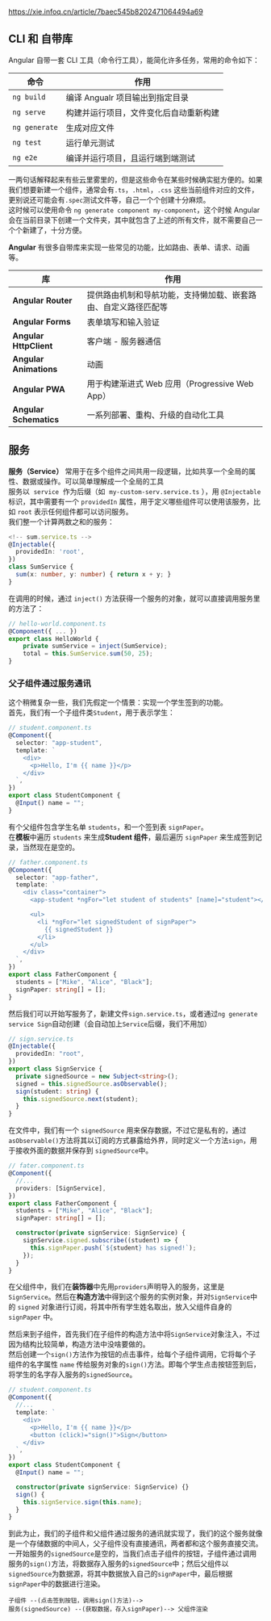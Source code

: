 
https://xie.infoq.cn/article/7baec545b8202471064494a69


## CLI 和 自带库

Angular 自带一套 CLI 工具（命令行工具），能简化许多任务，常用的命令如下：  

| 命令          | 作用                                   |
| ------------- | -------------------------------------- |
| `ng build`    | 编译 Angualr 项目输出到指定目录        |
| `ng serve`    | 构建并运行项目，文件变化后自动重新构建 |
| `ng generate` | 生成对应文件                           |
| `ng test`     | 运行单元测试                           |
| `ng e2e`      | 编译并运行项目，且运行端到端测试       |

一两句话解释起来有些云里雾里的，但是这些命令在某些时候确实挺方便的。如果我们想要新建一个组件，通常会有`.ts`，`.html`，`.css` 这些当前组件对应的文件，更别说还可能会有`.spec`测试文件等，自己一个个创建十分麻烦。  
这时候可以使用命令 `ng generate component my-component`，这个时候 Angular 会在当前目录下创建一个文件夹，其中就包含了上述的所有文件，就不需要自己一个个新建了，十分方便。

**Angular** 有很多自带库来实现一些常见的功能，比如路由、表单、请求、动画等。

| 库                     | 作用                                                           |
| ---------------------- | -------------------------------------------------------------- |
| **Angular Router**     | 提供路由机制和导航功能，支持懒加载、嵌套路由、自定义路径匹配等 |
| **Angular Forms**      | 表单填写和输入验证                                             |
| **Angular HttpClient** | 客户端 - 服务器通信                                            |
| **Angular Animations** | 动画                                                           |
| **Angular PWA**        | 用于构建渐进式 Web 应用（Progressive Web App）                 |
| **Angular Schematics** | 一系列部署、重构、升级的自动化工具                             |


## 服务

**服务（Service）** 常用于在多个组件之间共用一段逻辑，比如共享一个全局的属性、数据或操作。可以简单理解成一个全局的工具  
服务以  `service`  作为后缀（如  `my-custom-serv.service.ts` ），用 `@Injectable` 标识，其中需要有一个 `providedIn` 属性，用于定义哪些组件可以使用该服务，比如 `root` 表示任何组件都可以访问服务。  
我们整一个计算两数之和的服务：

```typescript
<!-- sum.service.ts -->
@Injectable({
  providedIn: 'root',
})
class SumService {
  sum(x: number, y: number) { return x + y; }
}
```

在调用的时候，通过 `inject()` 方法获得一个服务的对象，就可以直接调用服务里的方法了：

```typescript
// hello-world.component.ts
@Component({ ... })
export class HelloWorld {
	private sumService = inject(SumService);
	total = this.SumService.sum(50, 25);
}
```


### 父子组件通过服务通讯

这个稍微复杂一些，我们先假定一个情景：实现一个学生签到的功能。  
首先，我们有一个子组件类`Student`，用于表示学生：

```typescript
// student.component.ts
@Component({
  selector: "app-student",
  template: `
    <div>
      <p>Hello, I'm {{ name }}</p>
    </div>
  `,
})
export class StudentComponent {
  @Input() name = "";
}
```

有个父组件包含学生名单 `students`，和一个签到表 `signPaper`。  
在**模板**中遍历 `students` 来生成**Student 组件**，最后遍历 `signPaper` 来生成签到记录，当然现在是空的。

```typescript
// father.component.ts
@Component({
  selector: "app-father",
  template: `
    <div class="container">
      <app-student *ngFor="let student of students" [name]="student"></app-student>

      <ul>
        <li *ngFor="let signedStudent of signPaper">
          {{ signedStudent }}
        </li>
      </ul>
    </div>
  `,
})
export class FatherComponent {
  students = ["Mike", "Alice", "Black"];
  signPaper: string[] = [];
}
```

然后我们可以开始写服务了，新建文件`sign.service.ts`，或者通过`ng generate service Sign`自动创建（会自动加上`Service`后缀，我们不用加）

```typescript
// sign.service.ts
@Injectable({
  providedIn: "root",
})
export class SignService {
  private signedSource = new Subject<string>();
  signed = this.signedSource.asObservable();
  sign(student: string) {
    this.signedSource.next(student);
  }
}
```

在文件中，我们有一个 `signedSource` 用来保存数据，不过它是私有的，通过`asObservable()`方法将其以订阅的方式暴露给外界，同时定义一个方法`sign`，用于接收外面的数据并保存到 `signedSource`中。

```typescript
// fater.component.ts
@Component({
  //...
  providers: [SignService],
})
export class FatherComponent {
  students = ["Mike", "Alice", "Black"];
  signPaper: string[] = [];

  constructor(private signService: SignService) {
    signService.signed.subscribe((student) => {
      this.signPaper.push(`${student} has signed!`);
    });
  }
}
```

在父组件中，我们在**装饰器**中先用`providers`声明导入的服务，这里是`SignService`。然后在**构造方法**中得到这个服务的实例对象，并对`SignService`中的 `signed` 对象进行订阅，将其中所有学生姓名取出，放入父组件自身的 `signPaper` 中。

然后来到子组件，首先我们在子组件的构造方法中将`SignService`对象注入，不过因为结构比较简单，构造方法中没啥要做的。  
然后创建一个`sign()`方法作为按钮的点击事件，给每个子组件调用，它将每个子组件的名字属性 `name` 传给服务对象的`sign()`方法。即每个学生点击按钮签到后，将学生的名字存入服务的`signedSource`。

```typescript
// student.component.ts
@Component({
  //...
  template: `
    <div>
      <p>Hello, I'm {{ name }}</p>
      <button (click)="sign()">Sign</button>
    </div>
  `,
})
export class StudentComponent {
  @Input() name = "";

  constructor(private signService: SignService) {}
  sign() {
    this.signService.sign(this.name);
  }
}
```

到此为止，我们的子组件和父组件通过服务的通讯就实现了，我们的这个服务就像是一个存储数据的中间人，父子组件没有直接通讯，两者都和这个服务直接交流。  
一开始服务的`signedSource`是空的，当我们点击子组件的按钮，子组件通过调用服务的`sign()`方法，将数据存入服务的`signedSource`中；然后父组件以`signedSource`为数据源，将其中数据放入自己的`signPaper`中，最后根据`signPaper`中的数据进行渲染。

```
子组件 --(点击签到按钮，调用sign()方法)-->
服务(signedSource) --(获取数据，存入signPaper)--> 父组件渲染
```
